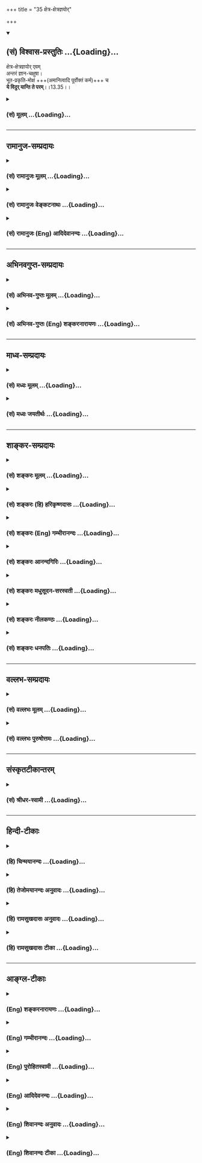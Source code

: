 +++
title = "35 क्षेत्र-क्षेत्रज्ञयोर्"

+++
<div class="js_include" newlevelforh1="2" title="(सं) विश्वास-प्रस्तुतिः" unfilled url="/mahAbhAratam/shlokashaH/06-bhIShma-parva/03-bhagavad-gItA-parva/saMskRtam/vishvAsa-prastutiH/13_xetra-xetrajna-yogaH/35_xetra-xetraJNayor.md">
<details open><summary><h2>(सं) विश्वास-प्रस्तुतिः ...{Loading}...</h2></summary>

क्षेत्र-क्षेत्रज्ञयोर् एवम्  
अन्तरं ज्ञान-चक्षुषा।  
भूत-प्रकृति-मोक्षं +++(अमानित्वादि पूर्वोक्तं कर्म)+++ च  
**ये विदुर् यान्ति ते परम्**।।13.35।।
</details>
</div>
<div class="js_include collapsed" newlevelforh1="3" title="(सं) मूलम्" unfilled url="/mahAbhAratam/shlokashaH/06-bhIShma-parva/03-bhagavad-gItA-parva/saMskRtam/mUlam/13_xetra-xetrajna-yogaH/35_xetra-xetraJNayor.md">
<details><summary><h3>(सं) मूलम् ...{Loading}...</h3></summary>

क्षेत्रक्षेत्रज्ञयोरेवमन्तरं ज्ञानचक्षुषा।  
भूतप्रकृतिमोक्षं च ये विदुर्यान्ति ते परम्।।13.35।।
</details>
</div>


_________________
## रामानुज-सम्प्रदायः
<div class="js_include collapsed" newlevelforh1="3" title="(सं) रामानुजः मूलम्" unfilled url="/mahAbhAratam/shlokashaH/06-bhIShma-parva/03-bhagavad-gItA-parva/saMskRtam/rAmAnujaH/mUlam/13_xetra-xetrajna-yogaH/35_xetra-xetraJNayor.md">
<details><summary><h3>(सं) रामानुजः मूलम् ...{Loading}...</h3></summary>


।।13.34।।**एवम्** उक्तेन प्रकारेण **क्षेत्रक्षेत्रज्ञयोः अन्तरं** विशेषं
विवेकविषय**ज्ञाना**ख्येन **चक्षुषा ये विदुः** **भूतप्रकृतिमोक्षं च; ते
परं यान्ति** निर्मुक्तबन्धनम्; आत्मानं प्राप्नुवन्ति। मोक्ष्यते अनेन इति
मोक्षः; अमानित्वादिकम् उक्तं मोक्षसाधनम् इत्यर्थः। क्षेत्रक्षेत्रज्ञयोः
विवेकविषयेण उक्तेन ज्ञानेन तयोः विवेकं विदित्वा
भूताकारपरिणतप्रकृतिमोक्षोपायम् अमानित्वादिकं च अवगम्य ये आचरन्ति; ते
निर्मुक्तबन्धाः स्वेन रूपेण अवस्थितम् अनवच्छिन्नज्ञानलक्षणम् आत्मानं
प्राप्नुवन्ति इत्यर्थः।
</details>
</div>
<div class="js_include collapsed" newlevelforh1="3" title="(सं) रामानुजः वेङ्कटनाथः" unfilled url="/mahAbhAratam/shlokashaH/06-bhIShma-parva/03-bhagavad-gItA-parva/saMskRtam/rAmAnujaH/venkaTanAthaH/13_xetra-xetrajna-yogaH/35_xetra-xetraJNayor.md">
<details><summary><h3>(सं) रामानुजः वेङ्कटनाथः ...{Loading}...</h3></summary>

MISSING
</details>
</div>
<div class="js_include collapsed" newlevelforh1="3" title="(सं) रामानुजः (Eng) आदिदेवानन्दः" unfilled url="/mahAbhAratam/shlokashaH/06-bhIShma-parva/03-bhagavad-gItA-parva/saMskRtam/rAmAnujaH/english/AdidevAnandaH/13_xetra-xetrajna-yogaH/35_xetra-xetraJNayor.md">
<details><summary><h3>(सं) रामानुजः (Eng) आदिदेवानन्दः ...{Loading}...</h3></summary>

13.35 Those who discern thus in the described manner the difference, namely, the difference between the body and the knower of the body with the eye of knowledge or discrimination, and also the means of deliverance from manifested Prakrti - they attain the highest, namely, the self. They are completely delivered from bondage. Moksa is that by which deliverance is effected. The means of deliverance as already stated consists of alities beginning with modesty (13.7). They, through the knowledge already imparted concerning the differences between the body and the self, know those differences existing between them. Then learning about modesty etc., which form the means of deliverance from Prakrti that has devleoped into material elements constituting the body, they have to practise these virtues, and they will thery be absolutely delivered from bondage and will reach the self marked by infinite knowledge abiding in Its own form.


</details>
</div>


_________________
## अभिनवगुप्त-सम्प्रदायः
<div class="js_include collapsed" newlevelforh1="3" title="(सं) अभिनव-गुप्तः मूलम्" unfilled url="/mahAbhAratam/shlokashaH/06-bhIShma-parva/03-bhagavad-gItA-parva/saMskRtam/abhinava-guptaH/mUlam/13_xetra-xetrajna-yogaH/35_xetra-xetraJNayor.md">
<details><summary><h3>(सं) अभिनव-गुप्तः मूलम् ...{Loading}...</h3></summary>

MISSING
</details>
</div>
<div class="js_include collapsed" newlevelforh1="3" title="(सं) अभिनव-गुप्तः (Eng) शङ्करनारायणः" unfilled url="/mahAbhAratam/shlokashaH/06-bhIShma-parva/03-bhagavad-gItA-parva/saMskRtam/abhinava-guptaH/english/shankaranArAyaNaH/13_xetra-xetrajna-yogaH/35_xetra-xetraJNayor.md">
<details><summary><h3>(सं) अभिनव-गुप्तः (Eng) शङ्करनारायणः ...{Loading}...</h3></summary>

13.35 Yatha etc. But, how is it that a single Supreme Self pervades many a Field ? This doubt has even been removed by the well known example, the sun. The entire Field : It means [all] the movable and immovable Fields.


</details>
</div>


_________________
## माध्व-सम्प्रदायः
<div class="js_include collapsed" newlevelforh1="3" title="(सं) मध्वः मूलम्" unfilled url="/mahAbhAratam/shlokashaH/06-bhIShma-parva/03-bhagavad-gItA-parva/saMskRtam/madhvaH/mUlam/13_xetra-xetrajna-yogaH/35_xetra-xetraJNayor.md">
<details><summary><h3>(सं) मध्वः मूलम् ...{Loading}...</h3></summary>

MISSING
</details>
</div>
<div class="js_include collapsed" newlevelforh1="3" title="(सं) मध्वः जयतीर्थः" unfilled url="/mahAbhAratam/shlokashaH/06-bhIShma-parva/03-bhagavad-gItA-parva/saMskRtam/madhvaH/jayatIrthaH/13_xetra-xetrajna-yogaH/35_xetra-xetraJNayor.md">
<details><summary><h3>(सं) मध्वः जयतीर्थः ...{Loading}...</h3></summary>

MISSING
</details>
</div>


_________________
## शाङ्कर-सम्प्रदायः
<div class="js_include collapsed" newlevelforh1="3" title="(सं) शङ्करः मूलम्" unfilled url="/mahAbhAratam/shlokashaH/06-bhIShma-parva/03-bhagavad-gItA-parva/saMskRtam/shankaraH/mUlam/13_xetra-xetrajna-yogaH/35_xetra-xetraJNayor.md">
<details><summary><h3>(सं) शङ्करः मूलम् ...{Loading}...</h3></summary>

।।13.35।। --,**क्षेत्रक्षेत्रज्ञयोः** यथाव्याख्यातयोः **एवं** यथाप्रदर्शितप्रकारेण **अन्तरम्** इतरेतरवैलक्षण्यविशेषं **ज्ञानचक्षुषा** शास्त्राचार्यप्रसादोपदेशजनितम् आत्मप्रत्ययिकं ज्ञानं चक्षुः; तेन ज्ञानचक्षुषा; **भूतप्रकृतिमोक्षं च**; भूतानां प्रकृतिः अविद्यालक्षणा अव्यक्ताख्या; तस्याः भूतप्रकृतेः मोक्षणम् अभावगमनं च **ये विदुः** विजानन्ति; यान्ति गच्छन्ति **ते परं** परमात्मतत्त्वं ब्रह्म; न पुनः देहं आददते इत्यर्थः।।इति श्रीमत्परमहंसपरिव्राजकाचार्यस्य श्रीगोविन्दभगवत्पूज्यपादशिष्यस्य,श्रीमच्छंकरभगवतः कृतौ श्रीमद्भगवद्गीताभाष्ये

त्रयोदशोऽध्यायः।।

श्रीमच्छंकरभगवत्पादविरचितम्

श्रीमद्भगवद्गीताभाष्यम्
</details>
</div>
<div class="js_include collapsed" newlevelforh1="3" title="(सं) शङ्करः (हि) हरिकृष्णदासः" unfilled url="/mahAbhAratam/shlokashaH/06-bhIShma-parva/03-bhagavad-gItA-parva/saMskRtam/shankaraH/hindI/harikRShNadAsaH/13_xetra-xetrajna-yogaH/35_xetra-xetraJNayor.md">
<details><summary><h3>(सं) शङ्करः (हि) हरिकृष्णदासः ...{Loading}...</h3></summary>

।।13.35।।सारे अध्यायके अर्थका उपसंहार करनेके लिये यह श्लोक ( कहा जाता है ) --, जो पुरुष शास्त्र और आचार्यके उपदेशसे उत्पन्न आत्मसाक्षात्काररूप ज्ञाननेत्रोंद्वारा? पहले बतलाये हुए क्षेत्र और क्षेत्रज्ञके अन्तरको? -- उनकी पारस्परकि विलक्षणताको? इस पूर्वदर्शित प्रकारसे जान लेते हैं? और वैसे ही अव्यक्त नामक अविद्यारूप भूतोंकी प्रकृतिके मोक्षको? यानी उसका अभाव कर देनेको भी जानते हैं? वे परमार्थतत्त्वस्वरूप ब्रह्मको प्राप्त हो जाते हैं? पुनर्जन्म नहीं पाते।


</details>
</div>
<div class="js_include collapsed" newlevelforh1="3" title="(सं) शङ्करः (Eng) गम्भीरानन्दः" unfilled url="/mahAbhAratam/shlokashaH/06-bhIShma-parva/03-bhagavad-gItA-parva/saMskRtam/shankaraH/english/gambhIrAnandaH/13_xetra-xetrajna-yogaH/35_xetra-xetraJNayor.md">
<details><summary><h3>(सं) शङ्करः (Eng) गम्भीरानन्दः ...{Loading}...</h3></summary>

MISSING. Alternate translation - 

13.35 Ye, those who; viduh, know; evam, thus, in the manner described above; jnana-caksusa, through the eye of wisdom-the eye is the realization in the form of the knowledge of the Self, which arises from following the instructions of the scriptures and teachers; through that eye of wisdom; antaram, the distinction, the particular mutual distinction; ksetra-ksetrajnayoh, beween the field and the Knower of the field as they have been explained; and bhuta-prakrti-moksam, the annihilation of the Matrix of beings-the Matrix of beings is that which is described as ignorance and is called the Unmanifest; (those who know) the annihilation (moksanam) of that Matrix of beings; te, they; yanti, reach, go to; param, the Supreme, to Brahman, the Reality which is the suprme Goal. The idea is that they do not take up a body again.


</details>
</div>
<div class="js_include collapsed" newlevelforh1="3" title="(सं) शङ्करः आनन्दगिरिः" unfilled url="/mahAbhAratam/shlokashaH/06-bhIShma-parva/03-bhagavad-gItA-parva/saMskRtam/shankaraH/AnandagiriH/13_xetra-xetrajna-yogaH/35_xetra-xetraJNayor.md">
<details><summary><h3>(सं) शङ्करः आनन्दगिरिः ...{Loading}...</h3></summary>

।।13.34।। अध्यायार्थं सफलमुपसंहरति -- **समस्तेति।** विशेषं
कौटस्थ्यपरिणामादिलक्षणं तदेवममानित्वादिनिष्ठतया
क्षेत्रक्षेत्रज्ञयाथात्म्यविज्ञानवतः सर्वानर्थनिवृत्त्या
परिपूर्णपरमानन्दाविर्भावलक्षणपुरुषार्थसिद्धिरिति सिद्धम्। इति
श्रीमत्परमहंसपरिव्राजकाचार्यश्रीमच्छुद्धानन्दपूज्यपादशिष्यानन्दगिरिकृतौ
त्रयोदशोऽध्यायः।।13।।  
  

</details>
</div>
<div class="js_include collapsed" newlevelforh1="3" title="(सं) शङ्करः मधुसूदन-सरस्वती" unfilled url="/mahAbhAratam/shlokashaH/06-bhIShma-parva/03-bhagavad-gItA-parva/saMskRtam/shankaraH/madhusUdana-sarasvatI/13_xetra-xetrajna-yogaH/35_xetra-xetraJNayor.md">
<details><summary><h3>(सं) शङ्करः मधुसूदन-सरस्वती ...{Loading}...</h3></summary>

MISSING
</details>
</div>
<div class="js_include collapsed" newlevelforh1="3" title="(सं) शङ्करः नीलकण्ठः" unfilled url="/mahAbhAratam/shlokashaH/06-bhIShma-parva/03-bhagavad-gItA-parva/saMskRtam/shankaraH/nIlakaNThaH/13_xetra-xetrajna-yogaH/35_xetra-xetraJNayor.md">
<details><summary><h3>(सं) शङ्करः नीलकण्ठः ...{Loading}...</h3></summary>

MISSING
</details>
</div>
<div class="js_include collapsed" newlevelforh1="3" title="(सं) शङ्करः धनपतिः" unfilled url="/mahAbhAratam/shlokashaH/06-bhIShma-parva/03-bhagavad-gItA-parva/saMskRtam/shankaraH/dhanapatiH/13_xetra-xetrajna-yogaH/35_xetra-xetraJNayor.md">
<details><summary><h3>(सं) शङ्करः धनपतिः ...{Loading}...</h3></summary>

MISSING
</details>
</div>


_________________
## वल्लभ-सम्प्रदायः
<div class="js_include collapsed" newlevelforh1="3" title="(सं) वल्लभः मूलम्" unfilled url="/mahAbhAratam/shlokashaH/06-bhIShma-parva/03-bhagavad-gItA-parva/saMskRtam/vallabhaH/mUlam/13_xetra-xetrajna-yogaH/35_xetra-xetraJNayor.md">
<details><summary><h3>(सं) वल्लभः मूलम् ...{Loading}...</h3></summary>

MISSING
</details>
</div>
<div class="js_include collapsed" newlevelforh1="3" title="(सं) वल्लभः पुरुषोत्तमः" unfilled url="/mahAbhAratam/shlokashaH/06-bhIShma-parva/03-bhagavad-gItA-parva/saMskRtam/vallabhaH/puruShottamaH/13_xetra-xetrajna-yogaH/35_xetra-xetraJNayor.md">
<details><summary><h3>(सं) वल्लभः पुरुषोत्तमः ...{Loading}...</h3></summary>

MISSING
</details>
</div>


_________________
## संस्कृतटीकान्तरम्
<div class="js_include collapsed" newlevelforh1="3" title="(सं) श्रीधर-स्वामी" unfilled url="/mahAbhAratam/shlokashaH/06-bhIShma-parva/03-bhagavad-gItA-parva/saMskRtam/shrIdhara-svAmI/13_xetra-xetrajna-yogaH/35_xetra-xetraJNayor.md">
<details><summary><h3>(सं) श्रीधर-स्वामी ...{Loading}...</h3></summary>

MISSING
</details>
</div>


_________________
## हिन्दी-टीकाः
<div class="js_include collapsed" newlevelforh1="3" title="(हि) चिन्मयानन्दः" unfilled url="/mahAbhAratam/shlokashaH/06-bhIShma-parva/03-bhagavad-gItA-parva/hindI/chinmayAnandaH/13_xetra-xetrajna-yogaH/35_xetra-xetraJNayor.md">
<details><summary><h3>(हि) चिन्मयानन्दः ...{Loading}...</h3></summary>

MISSING
</details>
</div>
<div class="js_include collapsed" newlevelforh1="3" title="(हि) तेजोमयानन्दः अनुवादः" unfilled url="/mahAbhAratam/shlokashaH/06-bhIShma-parva/03-bhagavad-gItA-parva/hindI/tejomayAnandaH/anuvAdaH/13_xetra-xetrajna-yogaH/35_xetra-xetraJNayor.md">
<details><summary><h3>(हि) तेजोमयानन्दः अनुवादः ...{Loading}...</h3></summary>

।।13.35।। इस प्रकार, जो पुरुष ज्ञानचक्षु के द्वारा क्षेत्र और क्षेत्रज्ञ के भेद को तथा प्रकृति के विकारों से मोक्ष को जानते हैं, वे परम ब्रह्म को प्राप्त होते हैं।।


</details>
</div>
<div class="js_include collapsed" newlevelforh1="3" title="(हि) रामसुखदासः अनुवादः" unfilled url="/mahAbhAratam/shlokashaH/06-bhIShma-parva/03-bhagavad-gItA-parva/hindI/rAmasukhadAsaH/anuvAdaH/13_xetra-xetrajna-yogaH/35_xetra-xetraJNayor.md">
<details><summary><h3>(हि) रामसुखदासः अनुवादः ...{Loading}...</h3></summary>

।।13.35।।इस प्रकार जो ज्ञानरूपी नेत्रसे क्षेत्र और क्षेत्रज्ञके अन्तर-(विभाग-) को तथा कार्य-कारणसहित प्रकृतिसे स्वयंको अलग जानते हैं, वे परमात्माको प्राप्त हो जाते हैं।


</details>
</div>
<div class="js_include collapsed" newlevelforh1="3" title="(हि) रामसुखदासः टीका" unfilled url="/mahAbhAratam/shlokashaH/06-bhIShma-parva/03-bhagavad-gItA-parva/hindI/rAmasukhadAsaH/TIkA/13_xetra-xetrajna-yogaH/35_xetra-xetraJNayor.md">
<details><summary><h3>(हि) रामसुखदासः टीका ...{Loading}...</h3></summary>

।।13.35।। व्याख्या --   [ज्ञानमार्ग विवेकसे ही आरम्भ होता है और वास्तविक विवेक(बोध) में ही समाप्त होता है। वास्तविक विवेक होनेपर प्रकृतिसे सर्वथा सम्बन्धविच्छेद होकर स्वतःसिद्ध परमात्माकी प्राप्ति हो जाती है -- इसी बातको यहाँ बताया गया है।]क्षेत्रक्षेत्रज्ञयोरेवमन्तरं ज्ञानचक्षुषा -- सत्असत्? नित्यअनित्य? क्षेत्रक्षेत्रज्ञको अलगअलग जाननेका नाम,ज्ञानचक्षु (विवेक) है। यह क्षेत्र विकारी है? कभी एकरूप नहीं रहता। यह प्रतिक्षण परिवर्तित होता रहता है। ऐसा कोई भी क्षण नहीं है? जिसमें यह स्थिर रहता हो। परन्तु इस क्षेत्रमें रहनेवाला? इसको जाननेवाला क्षेत्रज्ञ सदा एकरूप रहता है। क्षेत्रज्ञमें परिवर्तन न हुआ है? न होगा और न होना सम्भव ही है। इस तरह जानना? अनुभव करना ही ज्ञानचक्षुसे क्षेत्रक्षेत्रज्ञके विभागको जानना है।भूतप्रकृतिमोक्षं च ये विदुर्यान्ति ते परम् -- वास्तविक विवेक अर्थात् बोध होनेपर भूत और प्रकृतिसे अर्थात् प्रकृतिके कार्यमात्रसे तथा प्रकृतिसे सम्बन्धविच्छेद हो जाता है। प्रकृतिसे सर्वथा सम्बन्धविच्छेद होनेपर अर्थात् प्रकृतिसे अपने अलगावका ठीक अनुभव होनेपर साधक परमात्मतत्त्वको प्राप्त हो जाते हैं।भगवान्ने पहले अव्यक्तकी उपासना करनेवालोंको अपनी प्राप्ति बतायी थी -- ते प्राप्नुवन्ति मामेव (12। 4)? उसी बातको इस अध्यायके अठारहवें श्लोकमें मद्भावायोपपद्यते पदसे? तेईसवें श्लोकमें न स भूयोऽभिजायते पदोंसे और यहाँ यान्ति ते परम् पदोंसे कहा है।ज्ञानमार्गमें देहाभिमान ही प्रधान बाधा है। इस बाधाको दूर करनेके लिये भगवान्ने इसी अध्यायके आरम्भमें,इदं शरीरम् पदोंसे शरीर(क्षेत्र) से अपनी (क्षेत्रज्ञकी) पृथक्ताका अनुभव करनेके लिये कहा? और दूसरे श्लोकमें क्षेत्रक्षेत्रज्ञयोर्ज्ञानम् पदसे क्षेत्रक्षेत्रज्ञके ज्ञानको वास्तविक ज्ञान कहा? फिर क्षेत्रक्षेत्रज्ञकी पृथक्ताका कई तरहसे वर्णन किया। अब उसी विषयका उपसंहार करते हुए भगवान् अन्तमें कहते हैं कि क्षेत्रक्षेत्रज्ञकी पृथक्ताको ठीकठीक जान लेनेसे क्षेत्रके साथ सर्वथा सम्बन्धविच्छेद हो जाता है।क्षेत्रज्ञने ही परमात्मासे विमुख होकर परमात्मासे भिन्नता मानी है और क्षेत्रके सम्मुख होकर क्षेत्रसे एकता मानी है। इसलिये परमात्मासे एकता और क्षेत्रसे सर्वथा भिन्नता -- दोनों बातोंको कहना आवश्यक हो गया। अतः भगवान्ने इसी अध्यायके दूसरे श्लोकमें क्षेत्रज्ञं चापि मां विद्धि पदोंसे क्षेत्रज्ञकी परमात्मासे एकता बतायी और यहाँ क्षेत्रकी समष्टि संसारसे एकता बता रहे हैं। दोनोंका तात्पर्य क्षेत्रज्ञ और परमात्माकी अभिन्नता बतानेमें ही है।जैसे किसी मकानमें चारों ओर अँधेरा है। कोई कह देता है कि मकानमें प्रेत रहते हैं? तो उसमें प्रेत दीखने लग जाते हैं अर्थात् उसमें प्रेत होनेका वहम हो जाता है। परन्तु किसी साहसी पुरुषके द्वारा मकानके भीतर जाकर प्रवेश कर देनेसे अँधेरा और प्रेत -- दोनों ही मिट जाते हैं। अँधेरेमें चलते समय मनुष्य धीरेधीरे चलता है कि कहीं ठोकर न लग जाय? कहीं गड्ढा न आ जाय। उसको गिरनेका और साथ ही बिच्छू? साँप? चोर आदिका भय भी लगा रहता है। परन्तु प्रकाश होते ही ये सब भय मिट जाते हैं। ऐसे ही सर्वत्र परिपूर्ण प्रकाशस्वरूप परमात्मासे विमुख होनेपर अन्धकारस्वरूप संसारकी स्वतन्त्र सत्ता सर्वत्र दीखने लग जाती है और तरहतरहके भय सताने लग जाते हैं। परन्तु वास्तविक बोध होनेपर संसारकी स्वतन्त्र सत्ता नहीं रहती और सब भय मिट जाते हैं। एक प्रकाशस्वरूप परमात्मा ही शेष रह जाता है। अँधेरेको मिटानेके लिये तो प्रकाशको लाना पड़ता है? परमात्माको कहींसे लाना नहीं पड़ता। वह तो सब देश? काल? वस्तु? व्यक्ति? परिस्थिति आदिमें ज्योंकात्यों परिपूर्ण है। इसलिये संसारसे सर्वथा सम्बन्धविच्छेद होनेपर उसका अनुभव,अपनेआप हो जाता है।इस प्रकार ? तत्? सत् -- इन भगवान्नामोंके उच्चारणपूर्वक ब्रह्मविद्या और योगशास्त्रमय श्रीमद्भगवद्गीतोपनिषद्रूप श्रीकृष्णार्जुनसंवादमें क्षेत्रक्षेत्रज्ञविभागयोग नामक तेरहवाँ अध्याय पूर्ण हुआ।।13।।
</details>
</div>


_________________
## आङ्ग्ल-टीकाः
<div class="js_include collapsed" newlevelforh1="3" title="(Eng) शङ्करनारायणः" unfilled url="/mahAbhAratam/shlokashaH/06-bhIShma-parva/03-bhagavad-gItA-parva/english/shankaranArAyaNaH/13_xetra-xetrajna-yogaH/35_xetra-xetraJNayor.md">
<details><summary><h3>(Eng) शङ्करनारायणः ...{Loading}...</h3></summary>

13.35. Those who thus understand, with the knowledge-eye, the inner Soul of the Field and the Field-sensitizer and also the deliverance from the Material Cause of the elements-they attain the Supreme.


</details>
</div>
<div class="js_include collapsed" newlevelforh1="3" title="(Eng) गम्भीरानन्दः" unfilled url="/mahAbhAratam/shlokashaH/06-bhIShma-parva/03-bhagavad-gItA-parva/english/gambhIrAnandaH/13_xetra-xetrajna-yogaH/35_xetra-xetraJNayor.md">
<details><summary><h3>(Eng) गम्भीरानन्दः ...{Loading}...</h3></summary>

MISSING
</details>
</div>
<div class="js_include collapsed" newlevelforh1="3" title="(Eng) पुरोहितस्वामी" unfilled url="/mahAbhAratam/shlokashaH/06-bhIShma-parva/03-bhagavad-gItA-parva/english/purohitasvAmI/13_xetra-xetrajna-yogaH/35_xetra-xetraJNayor.md">
<details><summary><h3>(Eng) पुरोहितस्वामी ...{Loading}...</h3></summary>

MISSING
</details>
</div>
<div class="js_include collapsed" newlevelforh1="3" title="(Eng) आदिदेवनन्दः" unfilled url="/mahAbhAratam/shlokashaH/06-bhIShma-parva/03-bhagavad-gItA-parva/english/AdidevanandaH/13_xetra-xetrajna-yogaH/35_xetra-xetraJNayor.md">
<details><summary><h3>(Eng) आदिदेवनन्दः ...{Loading}...</h3></summary>

MISSING
</details>
</div>
<div class="js_include collapsed" newlevelforh1="3" title="(Eng) शिवानन्दः अनुवादः" unfilled url="/mahAbhAratam/shlokashaH/06-bhIShma-parva/03-bhagavad-gItA-parva/english/shivAnandaH/anuvAdaH/13_xetra-xetrajna-yogaH/35_xetra-xetraJNayor.md">
<details><summary><h3>(Eng) शिवानन्दः अनुवादः ...{Loading}...</h3></summary>

13.35 They who, by the eye of knowledge, perceive the distinction between the field and its knower and also the liberation from the Nature of being, go to the Supreme.


</details>
</div>
<div class="js_include collapsed" newlevelforh1="3" title="(Eng) शिवानन्दः टीका" unfilled url="/mahAbhAratam/shlokashaH/06-bhIShma-parva/03-bhagavad-gItA-parva/english/shivAnandaH/TIkA/13_xetra-xetrajna-yogaH/35_xetra-xetraJNayor.md">
<details><summary><h3>(Eng) शिवानन्दः टीका ...{Loading}...</h3></summary>

13.35 क्षेत्रक्षेत्रज्ञयोः between the Kshetra and the Kshetrajna? एवम् thus? अन्तरम् distinction? ज्ञानचक्षुषा by the eye of knowledge? भूतप्रकृतिमोक्षम् the liberation from the Prakriti of being? च and? ये who? विदुः know? यान्ति go? ते they? परम् the Supreme.Commentary They who know through the eye of intuition opened by meditation and the instructions of the spiritual preceptor and the scriptures? that the field is insentient? the doer? changing and finite? and that the knower of the field (the Self) is pure consciousness? the nondoer? unchanging and infinite? and who also perceive the nonexistence of Nature? ignorance? the Unmanifested? the material cause of being -- they attain the Supreme. Through the attainment of Selfrealisation or knowledge of the Self? they are entirely liberated from the clutches or the influence of Maya (delusion) and ignorance. They do not assume any more bodies. They are not born again. They attain Kaivalya Moksha.In accordance with the doctrine of the Sankhyas? bondage and freedom do not pertain to the Self because It is always unattached and it is the nondoer and nonenjoyer and also without limbs or parts. But on account of Its union with Nature? It assumes agency through superimposition. When ignorance is annihilated through the knowledge of the Self? Nature which is conjoined with the Self is liberated. Then She gives up Her play or dance in front of the Spirit. She has discharged all Her duties well for the sake of the enjoyment and the release (Bhoga and Apavarga) of the Purusha (Spirit). Therefore the Sankhyas declare that bondage and freedom are states of Nature only. Some interpret that the Self is emancipated from the shackles of Nature and Her modifications.(This chapter is known by the name PrakritiPurushaVibhagaYoga also.)Thus in the Upanishads of the glorious Bhagavad Gita? the science of the Eternal? the scripture of Yoga? the dialogue between Sri Krishna and Arjuna? ends the thirteenth discourse entitledThe Yoga of the Distinction BetweenThe Field and the Knower of the Field. 
</details>
</div>
